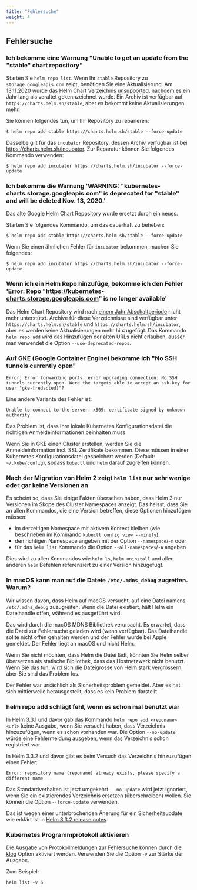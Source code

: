 ```yaml
---
title: "Fehlersuche"
weight: 4
---
```


## Fehlersuche

### Ich bekomme eine Warnung "Unable to get an update from the "stable" chart repository"

Starten Sie `helm repo list`. Wenn Ihr `stable` Repository zu `storage.googleapis.com` zeigt,
benötigen Sie eine Aktualisierung. Am 13.11.2020 wurde das Helm Chart Verzeichnis
[unsupported](https://github.com/helm/charts#deprecation-timeline), nachdem es ein Jahr lang
als veraltet gekennzeichnet wurde. Ein Archiv ist verfügbar auf
`https://charts.helm.sh/stable`, aber es bekommt keine Aktualisierungen mehr.

Sie können folgendes tun, um Ihr Repository zu reparieren:

```console
$ helm repo add stable https://charts.helm.sh/stable --force-update  
```

Dasselbe gilt für das `incubator` Repository, dessen Archiv verfügbar ist bei
https://charts.helm.sh/incubator.
Zur Reparatur können Sie folgendes Kommando verwenden:

```console
$ helm repo add incubator https://charts.helm.sh/incubator --force-update  
```

### Ich bekomme die Warnung 'WARNING: "kubernetes-charts.storage.googleapis.com" is deprecated for "stable" and will be deleted Nov. 13, 2020.'

Das alte Google Helm Chart Repository wurde ersetzt durch ein neues.

Starten Sie folgendes Kommando, um das dauerhaft zu beheben:

```console
$ helm repo add stable https://charts.helm.sh/stable --force-update  
```

Wenn Sie einen ähnlichen Fehler für `incubator` bekommen, machen Sie folgendes:

```console
$ helm repo add incubator https://charts.helm.sh/incubator --force-update  
```

### Wenn ich ein Helm Repo hinzufüge, bekomme ich den Fehler 'Error: Repo "https://kubernetes-charts.storage.googleapis.com" is no longer available'

Das Helm Chart Repository wird nach [einem Jahr Abschaltperiode](https://github.com/helm/charts#deprecation-timeline)
nicht mehr unterstützt.
Archive für diese Verzeichnisse sind verfügbar unter `https://charts.helm.sh/stable`
und `https://charts.helm.sh/incubator`, aber es werden keine Aktualisierungen mehr
hinzugefügt. Das Kommando `helm repo add` wird das Hinzufügen der alten URLs nicht
erlauben, ausser man verwendet die Option `--use-deprecated-repos`.

### Auf GKE (Google Container Engine) bekomme ich "No SSH tunnels currently open"

```
Error: Error forwarding ports: error upgrading connection: No SSH tunnels currently open. Were the targets able to accept an ssh-key for user "gke-[redacted]"?
```

Eine andere Variante des Fehler ist:

```
Unable to connect to the server: x509: certificate signed by unknown authority
```

Das Problem ist, dass Ihre lokale Kubernetes Konfigurationsdatei die richtigen
Anmeldeinformationen beinhalten muss.

Wenn Sie in GKE einen Cluster erstellen, werden Sie die Anmeldeinformation incl.
SSL Zertifikate bekommen. Diese müssen in einer Kubernetes Konfigurationsdatei
gespeichert werden (Default: `~/.kube/config`), sodass `kubectl` und `helm`
darauf zugreifen können.

### Nach der Migration von Helm 2 zeigt `helm list` nur sehr wenige oder gar keine Versionen an

Es scheint so, dass Sie einige Fakten übersehen haben, dass Helm 3
nur Versionen im Skope des Cluster Namespaces anzeigt. Das heisst, dass
Sie an allen Kommandos, die eine Version betreffen, diese Optionen
hinzufügen müssen:

* im derzeitigen Namespace mit aktivem Kontext bleiben (wie beschrieben im
  Kommando `kubectl config view --minify`),
* den richtigen Namespace angeben mit der Option `--namespace`/`-n` oder
* für das `helm list` Kommando die Option `--all-namespaces`/`-A` angeben

Dies wird zu allen Kommandos wie `helm ls`, `helm uninstall` und allen anderen
`helm` Befehlen referenziert zu einer Version hinzugefügt.

### In macOS kann man auf die Dateie `/etc/.mdns_debug` zugreifen. Warum?

Wir wissen davon, dass Helm auf macOS versucht, auf eine Datei namens
`/etc/.mdns_debug` zuzugreifen. Wenn die Datei existiert, hält Helm
ein Dateihandle offen, während es ausgeführt wird.

Das wird durch die macOS MDNS Bibliothek verursacht. Es erwartet, dass die
Datei zur Fehlersuche geladen wird (wenn verfügbar). Das Dateihandle sollte
nicht offen gehalten werden und der Fehler wurde bei Apple gemeldet.
Der Fehler liegt an macOS und nicht Helm.

Wenn Sie nicht möchten, dass Helm die Datei lädt, könnten Sie Helm selber
übersetzen als statische Bibliothek, dass das Hostnetzwerk nicht benutzt.
Wenn Sie das tun, wird sich die Dateigrösse von Helm stark vergrössern, aber
Sie sind das Problem los.

Der Fehler war ursächlich als Sicherheitsproblem gemeldet. Aber es hat sich
mittlerweile herausgestellt, dass es kein Problem darstellt.

### helm repo add schlägt fehl, wenn es schon mal benutzt war

In Helm 3.3.1 und davor gab das Kommando `helm repo add <reponame> <url>`
keine Ausgabe, wenn Sie versucht haben, dass Verzeichnis hinzuzufügen,
wenn es schon vorhanden war. Die Option
`--no-update` würde eine Fehlermeldung ausgeben, wenn das Verzeichnis
schon registriert war.

In Helm 3.3.2 und davor gibt es beim Versuch das Verzeichnis hinzuzufügen einen
Fehler:

`Error: repository name (reponame) already exists, please specify a different name`

Das Standardverhalten ist jetzt umgekehrt. `--no-update` wird jetzt ignoriert,
wenn Sie ein existierendes Verzeichnis ersetzen (überschreiben) wollen.
Sie können die Option `--force-update` verwenden.

Das ist wegen einer unterbrochenden Änerung für ein Sicherheitsupdate wie
erklärt ist in [Helm 3.3.2 release notes](https://github.com/helm/helm/releases/tag/v3.3.2).

### Kubernetes Programmprotokoll aktivieren

Die Ausgabe von Protokollmeldungen zur Fehlersuche können durch die
[klog](https://pkg.go.dev/k8s.io/klog) Option aktiviert werden.
Verwenden Sie die Option `-v` zur Stärke der Ausgabe.

Zum Beispiel:

```
helm list -v 6
```
